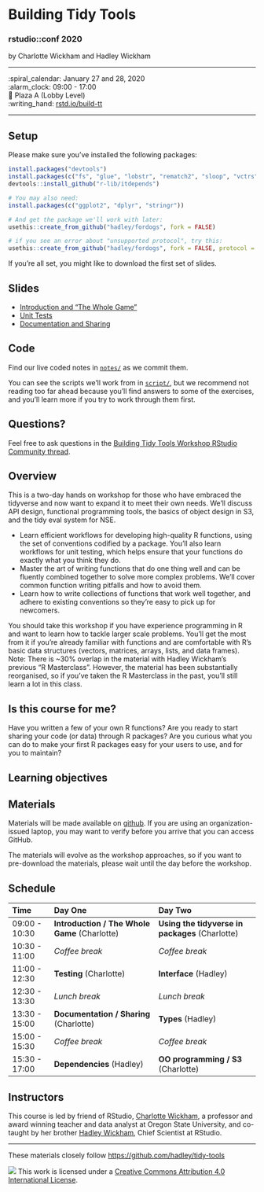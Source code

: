 
<!-- README.md is generated from README.Rmd. Please edit that file -->

# Building Tidy Tools

### rstudio::conf 2020

by Charlotte Wickham and Hadley Wickham

-----

:spiral\_calendar: January 27 and 28, 2020  
:alarm\_clock: 09:00 - 17:00  
:hotel: Plaza A (Lobby Level)  
:writing\_hand:
[rstd.io/build-tt](http://rstd.io/build-tt)

-----

## Setup

<!-- Fix later to generate from content of repo like https://github.com/hadley/tidy-tools/blob/master/README.Rmd -->

Please make sure you’ve installed the following packages:

``` r
install.packages("devtools")
install.packages(c("fs", "glue", "lobstr", "rematch2", "sloop", "vctrs"))
devtools::install_github("r-lib/itdepends")
```

``` r
# You may also need:
install.packages(c("ggplot2", "dplyr", "stringr"))

# And get the package we'll work with later:
usethis::create_from_github("hadley/fordogs", fork = FALSE)

# if you see an error about "unsupported protocol", try this:
usethis::create_from_github("hadley/fordogs", fork = FALSE, protocol = "https")
```

<!-- 
* When you're done, put a green post-it on your computer. 
* If you need help, put up a pink post-it.
-->

If you’re all set, you might like to download the first set of slides.

## Slides

  - [Introduction and “The Whole Game”](1-intro.pdf)
  - [Unit Tests](2-testing.pdf)
  - [Documentation and Sharing](3-sharing.pdf)

## Code

Find our live coded notes in [`notes/`](notes/) as we commit them.

You can see the scripts we’ll work from in [`script/`](script/), but we
recommend not reading too far ahead because you’ll find answers to some
of the exercises, and you’ll learn more if you try to work through them
first.

## Questions?

Feel free to ask questions in the [Building Tidy Tools Workshop RStudio
Community
thread](https://community.rstudio.com/t/building-tidy-tools-workshop-rstudio-conf-2020/49091).

## Overview

This is a two-day hands on workshop for those who have embraced the
tidyverse and now want to expand it to meet their own needs. We’ll
discuss API design, functional programming tools, the basics of object
design in S3, and the tidy eval system for NSE.

  - Learn efficient workflows for developing high-quality R functions,
    using the set of conventions codified by a package. You’ll also
    learn workflows for unit testing, which helps ensure that your
    functions do exactly what you think they do.
  - Master the art of writing functions that do one thing well and can
    be fluently combined together to solve more complex problems. We’ll
    cover common function writing pitfalls and how to avoid them.
  - Learn how to write collections of functions that work well together,
    and adhere to existing conventions so they’re easy to pick up for
    newcomers.

You should take this workshop if you have experience programming in R
and want to learn how to tackle larger scale problems. You’ll get the
most from it if you’re already familiar with functions and are
comfortable with R’s basic data structures (vectors, matrices, arrays,
lists, and data frames). Note: There is ~30% overlap in the material
with Hadley Wickham’s previous “R Masterclass”. However, the material
has been substantially reorganised, so if you’ve taken the R Masterclass
in the past, you’ll still learn a lot in this class.

## Is this course for me?

Have you written a few of your own R functions? Are you ready to start
sharing your code (or data) through R packages? Are you curious what you
can do to make your first R packages easy for your users to use, and for
you to maintain?

## Learning objectives

## Materials

Materials will be made available on
[github](https://github.com/rstudio-conf-2020/build-tidy-tools). If you
are using an organization-issued laptop, you may want to verify before
you arrive that you can access GitHub.

The materials will evolve as the workshop approaches, so if you want to
pre-download the materials, please wait until the day before the
workshop.

## Schedule

| Time          | Day One                                       | Day Two                                         |
| :------------ | :-------------------------------------------- | :---------------------------------------------- |
| 09:00 - 10:30 | **Introduction / The Whole Game** (Charlotte) | **Using the tidyverse in packages** (Charlotte) |
| 10:30 - 11:00 | *Coffee break*                                | *Coffee break*                                  |
| 11:00 - 12:30 | **Testing** (Charlotte)                       | **Interface** (Hadley)                          |
| 12:30 - 13:30 | *Lunch break*                                 | *Lunch break*                                   |
| 13:30 - 15:00 | **Documentation / Sharing** (Charlotte)       | **Types** (Hadley)                              |
| 15:00 - 15:30 | *Coffee break*                                | *Coffee break*                                  |
| 15:30 - 17:00 | **Dependencies** (Hadley)                     | **OO programming / S3** (Charlotte)             |

## Instructors

This course is led by friend of RStudio, [Charlotte
Wickham](https://cwick.co.nz), a professor and award winning teacher and
data analyst at Oregon State University, and co-taught by her brother
[Hadley Wickham](http://hadley.nz), Chief Scientist at RStudio.

-----

These materials closely follow <https://github.com/hadley/tidy-tools>

![](https://i.creativecommons.org/l/by/4.0/88x31.png) This work is
licensed under a [Creative Commons Attribution 4.0 International
License](https://creativecommons.org/licenses/by/4.0/).
